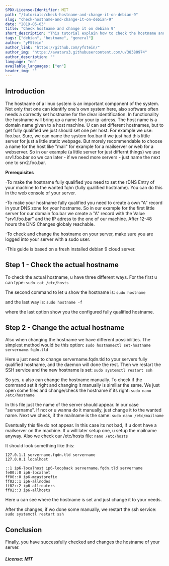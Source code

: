 ```yaml
---
SPDX-License-Identifier: MIT
path: "/tutorials/check-hostname-and-change-it-on-debian-9"
slug: "check-hostname-and-change-it-on-debian-9"
date: "2019-05-03"
title: "Check hostname and change it on debian 9"
short_description: "This tutorial explain how to check the hostname and change it on debian 9"
tags: ["debian", "hostname", "general"]
author: "yFStein"
author_link: "https://github.com/yfstein/"
author_img: "https://avatars3.githubusercontent.com/u/38380974"
author_description: ""
language: "en"
available_languages: ["en"]
header_img: ""
---
```


## Introduction

The hostname of a linux system is an important component of the system. Not only that one can identify one's own system here, also software often needs a correctly set hostname for the clear identification. In functionality the hostname will bring up a name for your ip-adress. The host name is a domain name given to a host machine. U can set different hostnames, but to get fully qualified we just should set one per host. For example we use: foo.bar. Sure, we can name the system foo.bar if we just had this little server for just a little static webpage. But morely recommendable to choose a name for the host like "mail" for example for a mailserver or web for a webserver. So in our example (a little server for just differnt things) we use srv1.foo.bar so we can later - if we need more servers - just name the next one to srv2.foo.bar.

**Prerequisites**

-To make the hostname fully qualified you need to set the rDNS Entry of your machine to the wanted fqhn (fully qualified hostname). You can do this in the web console of your server.

-To make your hostname fully qualified you need to create a own "A" record in your DNS zone for your hostname. So in our example for the first little server for our domain foo.bar we create a "A" record with the Value "srv1.foo.bar" and the IP adress to the one of our machine. After 12-48 hours the DNS Changes globaly reachable.

-To check and change the hostname on your server, make sure you are logged into your server with a sudo user.

-This guide is based on a fresh installed debian 9 cloud server.

## Step 1 - Check the actual hostname

To check the actual hostname, u have three different ways. For the first u can type:
`sudo cat /etc/hosts`

The second command to let u show the hostname is:
`sudo hostname`

and the last way is:
`sudo hostname -f`

where the last option show you the configured fully qualified hostname.

## Step 2 - Change the actual hostname

Also when changing the hostname we have different possibilities. The simplest method would be this option:
`sudo hostnamectl set-hostname servername.fqdn.tld`

Here u just need to change servername.fqdn.tld to your servers fully qualified hostname, and the daemon will done the rest.  Then we restart the SSH service and the new hostname is set:
`sudo systemctl restart ssh`


So yes, u also can change the hostname manually. To check if the command set it right and changing it manually is similiar the same. We just open some files and change/check the hostname if its right:
`sudo nano /etc/hostname`


In this file just the name of the server should appear. In our case "servername". If not or u wanna do it manually, just change it to the wanted name. Next we check, if the mailname is the same:
`sudo nano /etc/mailname`


Eventually this file do not appear. In this case its not bad, if u dont have a mailserver on the machine. If u will later setup one, u setup the mailname anyway.
Also we check our /etc/hosts file:
`nano /etc/hosts`


It should look something like this:

    127.0.1.1 servername.fqdn.tld servername
    127.0.0.1 localhost
    
    ::1 ip6-localhost ip6-loopback servername.fqdn.tld servername
    fe00::0 ip6-localnet
    ff00::0 ip6-mcastprefix
    ff02::1 ip6-allnodes
    ff02::2 ip6-allrouters
    ff02::3 ip6-allhosts
	
Here u can see where the hostname is set and just change it to your needs.

After the changes, if wo done some manually, we restart the ssh service:
`sudo systemctl restart ssh`

## Conclusion

Finally, you have successfully checked and changes the hostname of your server.

##### License: MIT

<!---

Contributors's Certificate of Origin

By making a contribution to this project, I certify that:

(a) The contribution was created in whole or in part by me and I have
    the right to submit it under the license indicated in the file; or

(b) The contribution is based upon previous work that, to the best of my
    knowledge, is covered under an appropriate license and I have the
    right under that license to submit that work with modifications,
    whether created in whole or in part by me, under the same license
    (unless I am permitted to submit under a different license), as
    indicated in the file; or

(c) The contribution was provided directly to me by some other person
    who certified (a), (b) or (c) and I have not modified it.

(d) I understand and agree that this project and the contribution are
    public and that a record of the contribution (including all personal
    information I submit with it, including my sign-off) is maintained
    indefinitely and may be redistributed consistent with this project
    or the license(s) involved.

Signed-off-by: [yFStein info@meikelbloch.de]

-->
